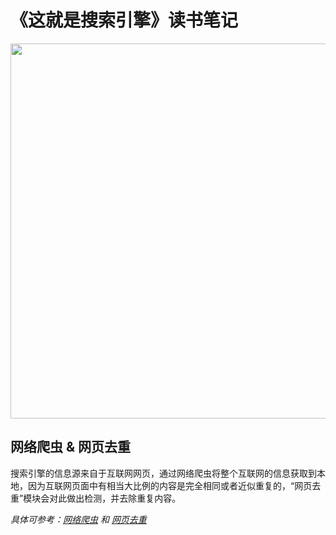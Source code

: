 # 《这就是搜索引擎》读书笔记

<div align="center">    
    <img src="http://assets.processon.com/chart_image/5dc246a4e4b0ea86c4236b8b.png?_=1573034183245" height=600px />
</div>

## 网络爬虫 & 网页去重

搜索引擎的信息源来自于互联网网页，通过网络爬虫将整个互联网的信息获取到本地，因为互联网页面中有相当大比例的内容是完全相同或者近似重复的，“网页去重”模块会对此做出检测，并去除重复内容。

*具体可参考：[网络爬虫](./网络爬虫) 和 [网页去重](./网页去重)*
